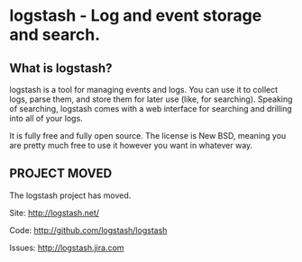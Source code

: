 # logstash - Log and event storage and search. #

## What is logstash? ##

logstash is a tool for managing events and logs. You can use it to collect logs, parse them, and store them for later use (like, for searching). Speaking of searching, logstash comes with a web interface for searching and drilling into all of your logs.

It is fully free and fully open source. The license is New BSD, meaning you are pretty much free to use it however you want in whatever way.

## PROJECT MOVED ##

The logstash project has moved.

Site: http://logstash.net/

Code: http://github.com/logstash/logstash

Issues: http://logstash.jira.com